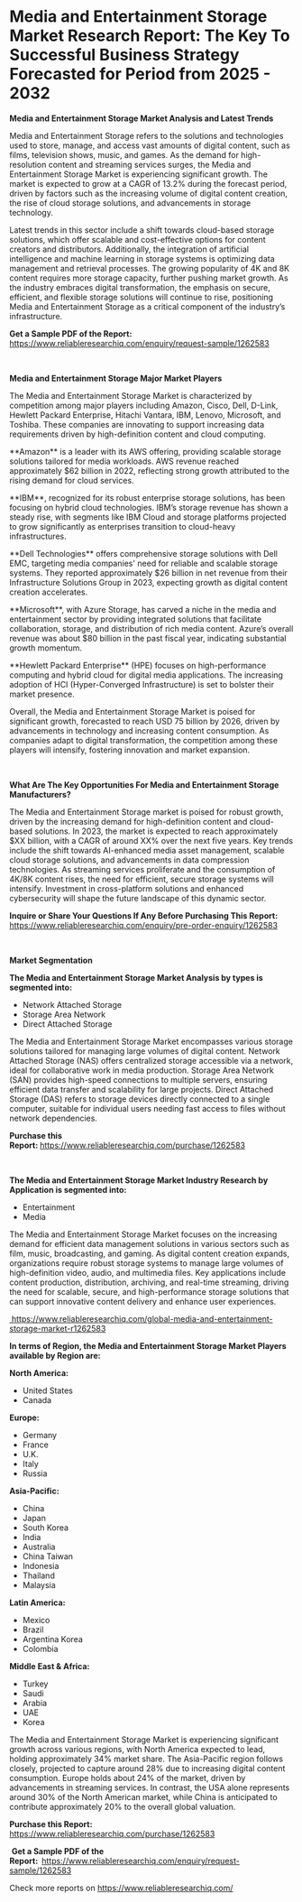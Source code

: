 <p><h1>Media and Entertainment Storage Market Research Report: The Key To Successful Business Strategy Forecasted for Period from 2025 - 2032</h1></p><p><strong>Media and Entertainment Storage Market Analysis and Latest Trends</strong></p>
<p><p>Media and Entertainment Storage refers to the solutions and technologies used to store, manage, and access vast amounts of digital content, such as films, television shows, music, and games. As the demand for high-resolution content and streaming services surges, the Media and Entertainment Storage Market is experiencing significant growth. The market is expected to grow at a CAGR of 13.2% during the forecast period, driven by factors such as the increasing volume of digital content creation, the rise of cloud storage solutions, and advancements in storage technology.</p><p>Latest trends in this sector include a shift towards cloud-based storage solutions, which offer scalable and cost-effective options for content creators and distributors. Additionally, the integration of artificial intelligence and machine learning in storage systems is optimizing data management and retrieval processes. The growing popularity of 4K and 8K content requires more storage capacity, further pushing market growth. As the industry embraces digital transformation, the emphasis on secure, efficient, and flexible storage solutions will continue to rise, positioning Media and Entertainment Storage as a critical component of the industry’s infrastructure.</p></p>
<p><strong>Get a Sample PDF of the Report:&nbsp;</strong> <a href="https://www.reliableresearchiq.com/enquiry/request-sample/1262583?utm_campaign=2593&utm_medium=2&utm_source=Github&utm_content=ia&utm_term=09032025&utm_id=media-and-entertainment-storage">https://www.reliableresearchiq.com/enquiry/request-sample/1262583</a></p>
<p>&nbsp;</p>
<p><strong>Media and Entertainment Storage Major Market Players</strong></p>
<p><p>The Media and Entertainment Storage Market is characterized by competition among major players including Amazon, Cisco, Dell, D-Link, Hewlett Packard Enterprise, Hitachi Vantara, IBM, Lenovo, Microsoft, and Toshiba. These companies are innovating to support increasing data requirements driven by high-definition content and cloud computing.</p><p>**Amazon** is a leader with its AWS offering, providing scalable storage solutions tailored for media workloads. AWS revenue reached approximately $62 billion in 2022, reflecting strong growth attributed to the rising demand for cloud services.</p><p>**IBM**, recognized for its robust enterprise storage solutions, has been focusing on hybrid cloud technologies. IBM’s storage revenue has shown a steady rise, with segments like IBM Cloud and storage platforms projected to grow significantly as enterprises transition to cloud-heavy infrastructures.</p><p>**Dell Technologies** offers comprehensive storage solutions with Dell EMC, targeting media companies' need for reliable and scalable storage systems. They reported approximately $26 billion in net revenue from their Infrastructure Solutions Group in 2023, expecting growth as digital content creation accelerates.</p><p>**Microsoft**, with Azure Storage, has carved a niche in the media and entertainment sector by providing integrated solutions that facilitate collaboration, storage, and distribution of rich media content. Azure’s overall revenue was about $80 billion in the past fiscal year, indicating substantial growth momentum.</p><p>**Hewlett Packard Enterprise** (HPE) focuses on high-performance computing and hybrid cloud for digital media applications. The increasing adoption of HCI (Hyper-Converged Infrastructure) is set to bolster their market presence.</p><p>Overall, the Media and Entertainment Storage Market is poised for significant growth, forecasted to reach USD 75 billion by 2026, driven by advancements in technology and increasing content consumption. As companies adapt to digital transformation, the competition among these players will intensify, fostering innovation and market expansion.</p></p>
<p>&nbsp;</p>
<p><strong>What Are The Key Opportunities For Media and Entertainment Storage Manufacturers?</strong></p>
<p><p>The Media and Entertainment Storage market is poised for robust growth, driven by the increasing demand for high-definition content and cloud-based solutions. In 2023, the market is expected to reach approximately $XX billion, with a CAGR of around XX% over the next five years. Key trends include the shift towards AI-enhanced media asset management, scalable cloud storage solutions, and advancements in data compression technologies. As streaming services proliferate and the consumption of 4K/8K content rises, the need for efficient, secure storage systems will intensify. Investment in cross-platform solutions and enhanced cybersecurity will shape the future landscape of this dynamic sector.</p></p>
<p><strong>Inquire or Share Your Questions If Any Before Purchasing This Report:</strong> <a href="https://www.reliableresearchiq.com/enquiry/pre-order-enquiry/1262583?utm_campaign=2593&utm_medium=2&utm_source=Github&utm_content=ia&utm_term=09032025&utm_id=media-and-entertainment-storage">https://www.reliableresearchiq.com/enquiry/pre-order-enquiry/1262583</a></p>
<p>&nbsp;</p>
<p><strong>Market Segmentation</strong></p>
<p><strong>The Media and Entertainment Storage Market Analysis by types is segmented into:</strong></p>
<p><ul><li>Network Attached Storage</li><li>Storage Area Network</li><li>Direct Attached Storage</li></ul></p>
<p><p>The Media and Entertainment Storage Market encompasses various storage solutions tailored for managing large volumes of digital content. Network Attached Storage (NAS) offers centralized storage accessible via a network, ideal for collaborative work in media production. Storage Area Network (SAN) provides high-speed connections to multiple servers, ensuring efficient data transfer and scalability for large projects. Direct Attached Storage (DAS) refers to storage devices directly connected to a single computer, suitable for individual users needing fast access to files without network dependencies.</p></p>
<p><strong>Purchase this Report:&nbsp;</strong><a href="https://www.reliableresearchiq.com/purchase/1262583?utm_campaign=2593&utm_medium=2&utm_source=Github&utm_content=ia&utm_term=09032025&utm_id=media-and-entertainment-storage">https://www.reliableresearchiq.com/purchase/1262583</a></p>
<p>&nbsp;</p>
<p><strong>The Media and Entertainment Storage Market Industry Research by Application is segmented into:</strong></p>
<p><ul><li>Entertainment</li><li>Media</li></ul></p>
<p><p>The Media and Entertainment Storage Market focuses on the increasing demand for efficient data management solutions in various sectors such as film, music, broadcasting, and gaming. As digital content creation expands, organizations require robust storage systems to manage large volumes of high-definition video, audio, and multimedia files. Key applications include content production, distribution, archiving, and real-time streaming, driving the need for scalable, secure, and high-performance storage solutions that can support innovative content delivery and enhance user experiences.</p></p>
<p><a href="https://www.reliableresearchiq.com/global-media-and-entertainment-storage-market-r1262583?utm_campaign=2593&utm_medium=2&utm_source=Github&utm_content=ia&utm_term=09032025&utm_id=media-and-entertainment-storage">&nbsp;https://www.reliableresearchiq.com/global-media-and-entertainment-storage-market-r1262583</a></p>
<p><strong>In terms of Region, the Media and Entertainment Storage Market Players available by Region are:</strong></p>
<p>
    <p> <strong> North America: </strong>
        <ul>
            <li>United States</li>
            <li>Canada</li>
        </ul>
        </p> 
    <p> <strong> Europe: </strong>
        <ul>
            <li>Germany</li>
            <li>France</li>
            <li>U.K.</li>
            <li>Italy</li>
            <li>Russia</li>
        </ul>
        </p> 
    <p> <strong> Asia-Pacific: </strong>
        <ul>
            <li>China</li>
            <li>Japan</li>
            <li>South Korea</li>
            <li>India</li>
            <li>Australia</li>
            <li>China Taiwan</li>
            <li>Indonesia</li>
            <li>Thailand</li>
            <li>Malaysia</li>
        </ul>
        </p> 
    <p> <strong> Latin America: </strong>
        <ul>
            <li>Mexico</li>
            <li>Brazil</li>
            <li>Argentina Korea</li>
            <li>Colombia</li>
        </ul>
        </p> 
    <p> <strong> Middle East & Africa: </strong>
        <ul>
            <li>Turkey</li>
            <li>Saudi</li>
            <li>Arabia</li>
            <li>UAE</li>
            <li>Korea</li>
        </ul>
    </p>
    </p>
<p><p>The Media and Entertainment Storage Market is experiencing significant growth across various regions, with North America expected to lead, holding approximately 34% market share. The Asia-Pacific region follows closely, projected to capture around 28% due to increasing digital content consumption. Europe holds about 24% of the market, driven by advancements in streaming services. In contrast, the USA alone represents around 30% of the North American market, while China is anticipated to contribute approximately 20% to the overall global valuation.</p></p>
<p><strong>Purchase this Report: </strong><a href="https://www.reliableresearchiq.com/purchase/1262583?utm_campaign=2593&utm_medium=2&utm_source=Github&utm_content=ia&utm_term=09032025&utm_id=media-and-entertainment-storage">https://www.reliableresearchiq.com/purchase/1262583</a></p>
<p>&nbsp;<strong>Get a Sample PDF of the Report:&nbsp;&nbsp;</strong><a href="https://www.reliableresearchiq.com/enquiry/request-sample/1262583?utm_campaign=2593&utm_medium=2&utm_source=Github&utm_content=ia&utm_term=09032025&utm_id=media-and-entertainment-storage">https://www.reliableresearchiq.com/enquiry/request-sample/1262583</a></p>
<p><strong></strong></p>
<p>Check more reports on <a href="https://www.reliableresearchiq.com/?utm_campaign=2593&utm_medium=2&utm_source=Github&utm_content=ia&utm_term=09032025&utm_id=media-and-entertainment-storage">https://www.reliableresearchiq.com/</a></p>